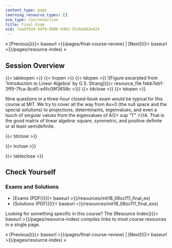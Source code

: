 ```yaml
---
content_type: page
learning_resource_types: []
ocw_type: CourseSection
title: Final Exam
uid: 7aadf934-9df8-d886-6462-55a5ab83e424
---
```


« [Previous]({{< baseurl >}}/pages/final-course-review) | [Next]({{< baseurl >}}/pages/resource-index) »

Session Overview
----------------

{{< tableopen >}}
{{< tropen >}}
{{< tdopen >}}
![Figure excerpted from 'Introduction to Linear Algebra' by G.S. Strang]({{< resource_file febb7eb1-3ff9-7fca-8cd0-e4fc09f3658c >}})
{{< tdclose >}}
{{< tdopen >}}


Nine questions in a three-hour closed-book exam would be typical for this course at MIT. We try to cover all the way from Ax=0 (the null space and the special solutions) to projections, determinants, eigenvalues, and even a touch of singular values from the eigenvalues of A{{< sup "T" >}}A. That is the good matrix of linear algebra: square, symmetric, and positive definite or at least semidefinite.


{{< tdclose >}}

{{< trclose >}}

{{< tableclose >}}

Check Yourself
--------------

### Exams and Solutions

*   [Exams (PDF)]({{< baseurl >}}/resources/mit18_06scf11_final_ex)
*   [Solutions (PDF)]({{< baseurl >}}/resources/mit18_06scf11_final_exs)

Looking for something specific in this course? The [Resource Index]({{< baseurl >}}/pages/resource-index) compiles links to most course resources in a single page.

« [Previous]({{< baseurl >}}/pages/final-course-review) | [Next]({{< baseurl >}}/pages/resource-index) »